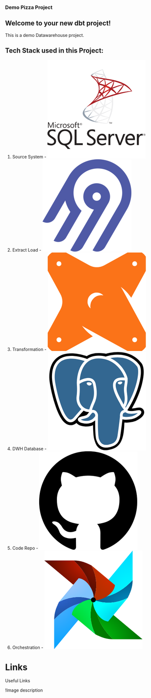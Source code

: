 
### Demo Pizza Project

## Welcome to your new dbt project!

This is a demo Datawarehouse project.

## Tech Stack used in this Project:

1. Source System    -   ![SQL SERVER](./logo/microsoft-sql-server-logo.png)
2. Extract Load     -   ![Airbyte](./logo/airbyte-logo.png)
3. Transformation   -   ![DBT](./logo/dbt-svgrepo-com.png)
4. DWH Database     -   ![PostGreSQL](./logo/postgresql-svgrepo-com.png)
5. Code Repo        -   ![Github](./logo/github-142-svgrepo-com.png)
6. Orchestration    -   ![Airflow](./logo/airflow-svgrepo-com.png)

# Links

Useful Links

!Image description
